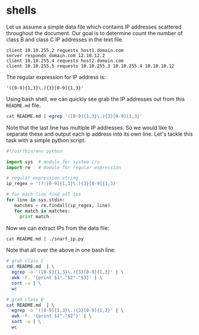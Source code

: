 # shells

Let us assume a simple data file which contains IP addresses scattered throughout the document.  Our goal is to determine count the number of class B and class C IP addresses in the text file.

```text
client 10.10.255.2 requests host1.domain.com
server responds domain.com 12.10.12.2
client 10.10.255.4 requests host2.domain.com
client 10.10.255.5 requests 10.10.255.3 10.10.255.4 10.10.10.12 
```

The regular expression for IP address is:

```text
'([0-9]{1,3}\.){3}[0-9]{1,3}'
```

Using bash shell, we can quickly see grab the IP addresses out from this `README.md` file.

```bash
cat README.md | egrep '([0-9]{1,3}\.){3}[0-9]{1,3}'
```

Note that the last line has multiple IP addresses.  So we would like to separate these and output each ip address into its own line.  Let's tackle this task with a simple python script.

```python
#!/usr/bin/env python

import sys  # module for system i/o
import re   # module for regular expression

# regular expression string
ip_regex = '(?:[0-9]{1,3}\.){3}[0-9]{1,3}'

# for each line find all ips 
for line in sys.stdin:
   matches = re.findall(ip_regex, line)
   for match in matches:
     print match
```
Now we can extract IPs from the data file:

```bash
cat README.md | ./snarf_ip.py 
```

Note that all over the above in one bash line:

```bash
# grab class C
cat README.md  | \
  egrep -o '([0-9]{1,3}\.){3}[0-9]{1,3}' | \
  awk -F. '{print $1"."$2"."$3}' | \
  sort -u | \
  wc
```

```bash
# grab class B
cat README.md  | \
  egrep -o '([0-9]{1,3}\.){3}[0-9]{1,3}' | \
  awk -F. '{print $1"."$2"}' | \
  sort -u | \
  wc
```
